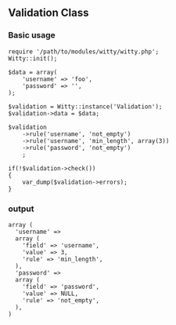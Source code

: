 ## Validation Class

### Basic usage

	require '/path/to/modules/witty/witty.php';
	Witty::init();

	$data = array(
		'username' => 'foo',
		'password' => '',
	);

	$validation = Witty::instance('Validation');
	$validation->data = $data;

	$validation
		->rule('username', 'not_empty')
		->rule('username', 'min_length', array(3))
		->rule('password', 'not_empty')
		;

	if(!$validation->check())
	{
		var_dump($validation->errors);
	}

### output

	array (
	  'username' => 
	  array (
		'field' => 'username',
		'value' => 3,
		'rule' => 'min_length',
	  ),
	  'password' => 
	  array (
		'field' => 'password',
		'value' => NULL,
		'rule' => 'not_empty',
	  ),
	)

